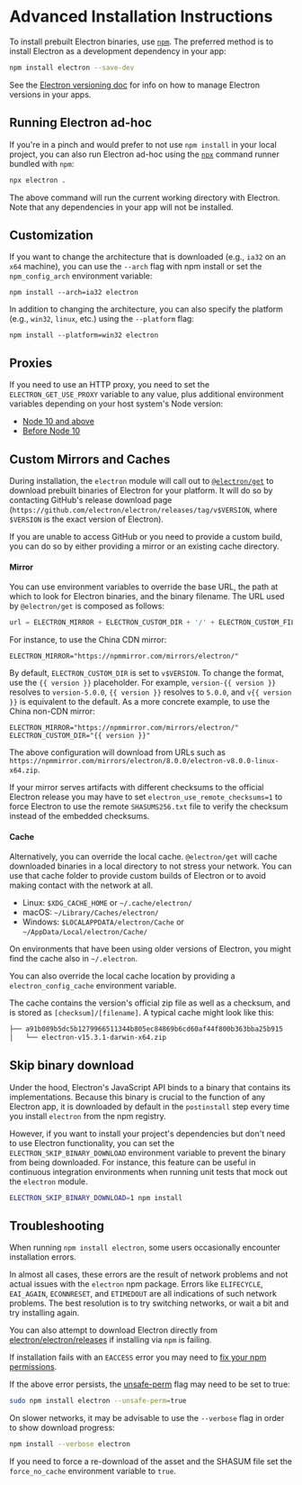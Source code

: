 # Advanced Installation Instructions

To install prebuilt Electron binaries, use [`npm`][npm].
The preferred method is to install Electron as a development dependency in your
app:

```sh
npm install electron --save-dev
```

See the [Electron versioning doc][versioning] for info on how to
manage Electron versions in your apps.

## Running Electron ad-hoc

If you're in a pinch and would prefer to not use `npm install` in your local
project, you can also run Electron ad-hoc using the [`npx`][npx] command runner
bundled with `npm`:

```sh
npx electron .
```

The above command will run the current working directory with Electron. Note that
any dependencies in your app will not be installed.

## Customization

If you want to change the architecture that is downloaded (e.g., `ia32` on an
`x64` machine), you can use the `--arch` flag with npm install or set the
`npm_config_arch` environment variable:

```shell
npm install --arch=ia32 electron
```

In addition to changing the architecture, you can also specify the platform
(e.g., `win32`, `linux`, etc.) using the `--platform` flag:

```shell
npm install --platform=win32 electron
```

## Proxies

If you need to use an HTTP proxy, you need to set the `ELECTRON_GET_USE_PROXY` variable to any
value, plus additional environment variables depending on your host system's Node version:

* [Node 10 and above][proxy-env-10]
* [Before Node 10][proxy-env]

## Custom Mirrors and Caches

During installation, the `electron` module will call out to
[`@electron/get`][electron-get] to download prebuilt binaries of
Electron for your platform. It will do so by contacting GitHub's
release download page (`https://github.com/electron/electron/releases/tag/v$VERSION`,
where `$VERSION` is the exact version of Electron).

If you are unable to access GitHub or you need to provide a custom build, you
can do so by either providing a mirror or an existing cache directory.

#### Mirror

You can use environment variables to override the base URL, the path at which to
look for Electron binaries, and the binary filename. The URL used by `@electron/get`
is composed as follows:

```js @ts-nocheck
url = ELECTRON_MIRROR + ELECTRON_CUSTOM_DIR + '/' + ELECTRON_CUSTOM_FILENAME
```

For instance, to use the China CDN mirror:

```shell
ELECTRON_MIRROR="https://npmmirror.com/mirrors/electron/"
```

By default, `ELECTRON_CUSTOM_DIR` is set to `v$VERSION`. To change the format,
use the `{{ version }}` placeholder. For example, `version-{{ version }}`
resolves to `version-5.0.0`, `{{ version }}` resolves to `5.0.0`, and
`v{{ version }}` is equivalent to the default. As a more concrete example, to
use the China non-CDN mirror:

```shell
ELECTRON_MIRROR="https://npmmirror.com/mirrors/electron/"
ELECTRON_CUSTOM_DIR="{{ version }}"
```

The above configuration will download from URLs such as
`https://npmmirror.com/mirrors/electron/8.0.0/electron-v8.0.0-linux-x64.zip`.

If your mirror serves artifacts with different checksums to the official
Electron release you may have to set `electron_use_remote_checksums=1` to
force Electron to use the remote `SHASUMS256.txt` file to verify the checksum
instead of the embedded checksums.

#### Cache

Alternatively, you can override the local cache. `@electron/get` will cache
downloaded binaries in a local directory to not stress your network. You can use
that cache folder to provide custom builds of Electron or to avoid making contact
with the network at all.

* Linux: `$XDG_CACHE_HOME` or `~/.cache/electron/`
* macOS: `~/Library/Caches/electron/`
* Windows: `$LOCALAPPDATA/electron/Cache` or `~/AppData/Local/electron/Cache/`

On environments that have been using older versions of Electron, you might find the
cache also in `~/.electron`.

You can also override the local cache location by providing a `electron_config_cache`
environment variable.

The cache contains the version's official zip file as well as a checksum, and is stored as
`[checksum]/[filename]`. A typical cache might look like this:

```sh
├── a91b089b5dc5b1279966511344b805ec84869b6cd60af44f800b363bba25b915
│   └── electron-v15.3.1-darwin-x64.zip
```

## Skip binary download

Under the hood, Electron's JavaScript API binds to a binary that contains its
implementations. Because this binary is crucial to the function of any Electron app,
it is downloaded by default in the `postinstall` step every time you install `electron`
from the npm registry.

However, if you want to install your project's dependencies but don't need to use
Electron functionality, you can set the `ELECTRON_SKIP_BINARY_DOWNLOAD` environment
variable to prevent the binary from being downloaded. For instance, this feature can
be useful in continuous integration environments when running unit tests that mock
out the `electron` module.

```sh npm2yarn
ELECTRON_SKIP_BINARY_DOWNLOAD=1 npm install
```

## Troubleshooting

When running `npm install electron`, some users occasionally encounter
installation errors.

In almost all cases, these errors are the result of network problems and not
actual issues with the `electron` npm package. Errors like `ELIFECYCLE`,
`EAI_AGAIN`, `ECONNRESET`, and `ETIMEDOUT` are all indications of such
network problems. The best resolution is to try switching networks, or
wait a bit and try installing again.

You can also attempt to download Electron directly from
[electron/electron/releases][releases]
if installing via `npm` is failing.

If installation fails with an `EACCESS` error you may need to
[fix your npm permissions][npm-permissions].

If the above error persists, the [unsafe-perm][unsafe-perm] flag may need to be
set to true:

```sh
sudo npm install electron --unsafe-perm=true
```

On slower networks, it may be advisable to use the `--verbose` flag in order to
show download progress:

```sh
npm install --verbose electron
```

If you need to force a re-download of the asset and the SHASUM file set the
`force_no_cache` environment variable to `true`.

[npm]: https://docs.npmjs.com
[versioning]: ./electron-versioning.md
[npx]: https://docs.npmjs.com/cli/v7/commands/npx
[releases]: https://github.com/electron/electron/releases
[proxy-env-10]: https://github.com/gajus/global-agent/blob/v2.1.5/README.md#environment-variables
[proxy-env]: https://github.com/np-maintain/global-tunnel/blob/v2.7.1/README.md#auto-config
[electron-get]: https://github.com/electron/get
[npm-permissions]: https://docs.npmjs.com/getting-started/fixing-npm-permissions
[unsafe-perm]: https://docs.npmjs.com/misc/config#unsafe-perm
